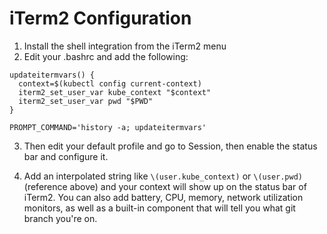 # iTerm2 Configuration

1. Install the shell integration from the iTerm2 menu
2. Edit your .bashrc and add the following:

```
updateitermvars() {
  context=$(kubectl config current-context)
  iterm2_set_user_var kube_context "$context"
  iterm2_set_user_var pwd "$PWD"
}

PROMPT_COMMAND='history -a; updateitermvars'
```

3. Then edit your default profile and go to Session,
then enable the status bar and configure it.

4. Add an interpolated string like `\(user.kube_context)` or
`\(user.pwd)` (reference above) and your context will
show up on the status bar of iTerm2.  You can also add
battery, CPU, memory, network utilization monitors, as
well as a built-in component that will tell you what
git branch you're on.

